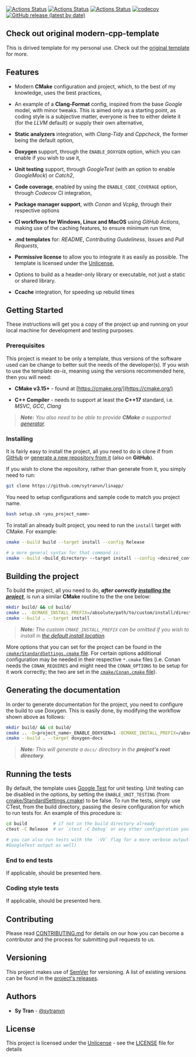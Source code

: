 [![Actions Status](/workflows/MacOS/badge.svg)](/actions)
[![Actions Status](/workflows/Windows/badge.svg)](/actions)
[![Actions Status](/workflows/Ubuntu/badge.svg)](/actions)
[![codecov](https://codecov.io/gh/sytranvn/linapp/branch/master/graph/badge.svg)](https://codecov.io/gh/sytranvn/linapp)
[![GitHub release (latest by date)](https://img.shields.io/github/v/release/sytranvn/linapp)](https://github.com/sytranvn/sytranvn/linapp)
## Check out original modern-cpp-template

This is dirived template for my personal use. Check out the [original template](https://github.com/filipdutescu/modern-cpp-template) for more.

## Features

* Modern **CMake** configuration and project, which, to the best of my
knowledge, uses the best practices,

* An example of a **Clang-Format** config, inspired from the base *Google* model,
with minor tweaks. This is aimed only as a starting point, as coding style
is a subjective matter, everyone is free to either delete it (for the *LLVM*
default) or supply their own alternative,

* **Static analyzers** integration, with *Clang-Tidy* and *Cppcheck*, the former
being the default option,

* **Doxygen** support, through the `ENABLE_DOXYGEN` option, which you can enable
if you wish to use it,

* **Unit testing** support, through *GoogleTest* (with an option to enable
*GoogleMock*) or *Catch2*,

* **Code coverage**, enabled by using the `ENABLE_CODE_COVERAGE` option, through
*Codecov* CI integration,

* **Package manager support**, with *Conan* and *Vcpkg*, through their respective
options

* **CI workflows for Windows, Linux and MacOS** using *GitHub Actions*, making
use of the caching features, to ensure minimum run time,

* **.md templates** for: *README*, *Contributing Guideliness*,
*Issues* and *Pull Requests*,

* **Permissive license** to allow you to integrate it as easily as possible. The
template is licensed under the [Unlicense](https://unlicense.org/),

* Options to build as a header-only library or executable, not just a static or
shared library.

* **Ccache** integration, for speeding up rebuild times

## Getting Started

These instructions will get you a copy of the project up and running on your local
machine for development and testing purposes.

### Prerequisites

This project is meant to be only a template, thus versions of the software used
can be change to better suit the needs of the developer(s). If you wish to use the
template *as-is*, meaning using the versions recommended here, then you will need:

* **CMake v3.15+** - found at [https://cmake.org/](https://cmake.org/)

* **C++ Compiler** - needs to support at least the **C++17** standard, i.e. *MSVC*,
*GCC*, *Clang*

> ***Note:*** *You also need to be able to provide ***CMake*** a supported
[generator](https://cmake.org/cmake/help/latest/manual/cmake-generators.7.html).*

### Installing

It is fairly easy to install the project, all you need to do is clone if from
[GitHub](https://github.com/sytranvn/linapp) or
[generate a new repository from it](https://github.com/sytranvn/linapp/generate)
(also on **GitHub**).

If you wish to clone the repository, rather than generate from it, you simply need
to run:

```bash
git clone https://github.com/sytranvn/linapp/
```

You need to setup configurations and sample code to match you project name.

```sh
bash setup.sh <you_project_name>
```

To install an already built project, you need to run the `install` target with CMake.
For example:

```bash
cmake --build build --target install --config Release

# a more general syntax for that command is:
cmake --build <build_directory> --target install --config <desired_config>
```

## Building the project

To build the project, all you need to do, ***after correctly
[installing the project](README.md#Installing)***, is run a similar **CMake** routine
to the the one below:

```bash
mkdir build/ && cd build/
cmake .. -DCMAKE_INSTALL_PREFIX=/absolute/path/to/custom/install/directory
cmake --build . --target install
```

> ***Note:*** *The custom ``CMAKE_INSTALL_PREFIX`` can be omitted if you wish to
install in [the default install location](https://cmake.org/cmake/help/latest/module/GNUInstallDirs.html).*

More options that you can set for the project can be found in the
[`cmake/StandardSettings.cmake` file](cmake/StandardSettings.cmake). For certain
options additional configuration may be needed in their respective `*.cmake` files
(i.e. Conan needs the `CONAN_REQUIRES` and might need the `CONAN_OPTIONS` to be setup
for it work correctly; the two are set in the [`cmake/Conan.cmake` file](cmake/Conan.cmake)).

## Generating the documentation

In order to generate documentation for the project, you need to configure the build
to use Doxygen. This is easily done, by modifying the workflow shown above as follows:

```bash
mkdir build/ && cd build/
cmake .. -D<project_name>_ENABLE_DOXYGEN=1 -DCMAKE_INSTALL_PREFIX=/absolute/path/to/custom/install/directory
cmake --build . --target doxygen-docs
```

> ***Note:*** *This will generate a `docs/` directory in the **project's root directory**.*

## Running the tests

By default, the template uses [Google Test](https://github.com/google/googletest/)
for unit testing. Unit testing can be disabled in the options, by setting the
`ENABLE_UNIT_TESTING` (from
[cmake/StandardSettings.cmake](cmake/StandardSettings.cmake)) to be false. To run
the tests, simply use CTest, from the build directory, passing the desire
configuration for which to run tests for. An example of this procedure is:

```bash
cd build          # if not in the build directory already
ctest -C Release  # or `ctest -C Debug` or any other configuration you wish to test

# you can also run tests with the `-VV` flag for a more verbose output (i.e.
#GoogleTest output as well)
```

### End to end tests

If applicable, should be presented here.

### Coding style tests

If applicable, should be presented here.

## Contributing

Please read [CONTRIBUTING.md](CONTRIBUTING.md) for details on our how you can
become a contributor and the process for submitting pull requests to us.

## Versioning

This project makes use of [SemVer](http://semver.org/) for versioning. A list of
existing versions can be found in the
[project's releases](https://github.com/sytranvn/linapp/releases).

## Authors

* **Sy Tran** - [@sytranvn](https://github.com/sytranvn)

## License

This project is licensed under the [Unlicense](https://unlicense.org/) - see the
[LICENSE](LICENSE) file for details
